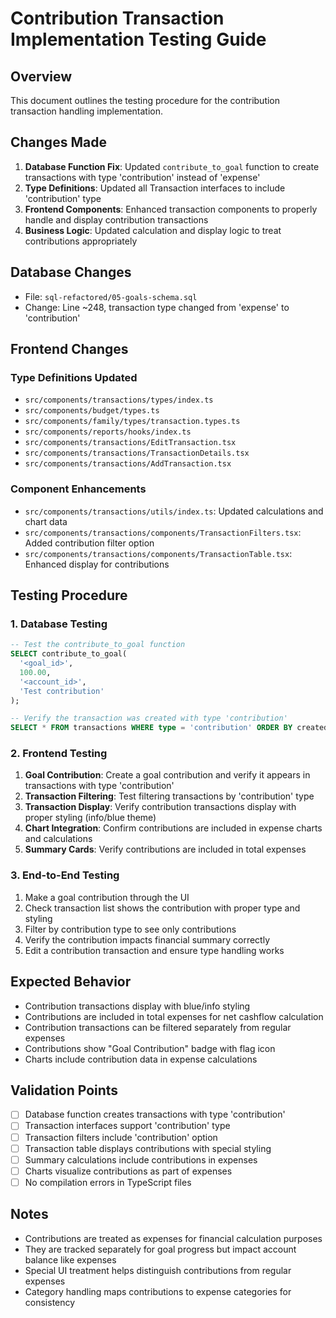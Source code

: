 # Contribution Transaction Implementation Testing Guide

## Overview
This document outlines the testing procedure for the contribution transaction handling implementation.

## Changes Made
1. **Database Function Fix**: Updated `contribute_to_goal` function to create transactions with type 'contribution' instead of 'expense'
2. **Type Definitions**: Updated all Transaction interfaces to include 'contribution' type
3. **Frontend Components**: Enhanced transaction components to properly handle and display contribution transactions
4. **Business Logic**: Updated calculation and display logic to treat contributions appropriately

## Database Changes
- File: `sql-refactored/05-goals-schema.sql`
- Change: Line ~248, transaction type changed from 'expense' to 'contribution'

## Frontend Changes
### Type Definitions Updated
- `src/components/transactions/types/index.ts`
- `src/components/budget/types.ts`
- `src/components/family/types/transaction.types.ts`
- `src/components/reports/hooks/index.ts`
- `src/components/transactions/EditTransaction.tsx`
- `src/components/transactions/TransactionDetails.tsx`
- `src/components/transactions/AddTransaction.tsx`

### Component Enhancements
- `src/components/transactions/utils/index.ts`: Updated calculations and chart data
- `src/components/transactions/components/TransactionFilters.tsx`: Added contribution filter option
- `src/components/transactions/components/TransactionTable.tsx`: Enhanced display for contributions

## Testing Procedure

### 1. Database Testing
```sql
-- Test the contribute_to_goal function
SELECT contribute_to_goal(
  '<goal_id>',
  100.00,
  '<account_id>',
  'Test contribution'
);

-- Verify the transaction was created with type 'contribution'
SELECT * FROM transactions WHERE type = 'contribution' ORDER BY created_at DESC LIMIT 1;
```

### 2. Frontend Testing
1. **Goal Contribution**: Create a goal contribution and verify it appears in transactions with type 'contribution'
2. **Transaction Filtering**: Test filtering transactions by 'contribution' type
3. **Transaction Display**: Verify contribution transactions display with proper styling (info/blue theme)
4. **Chart Integration**: Confirm contributions are included in expense charts and calculations
5. **Summary Cards**: Verify contributions are included in total expenses

### 3. End-to-End Testing
1. Make a goal contribution through the UI
2. Check transaction list shows the contribution with proper type and styling
3. Filter by contribution type to see only contributions
4. Verify the contribution impacts financial summary correctly
5. Edit a contribution transaction and ensure type handling works

## Expected Behavior
- Contribution transactions display with blue/info styling
- Contributions are included in total expenses for net cashflow calculation
- Contribution transactions can be filtered separately from regular expenses
- Contributions show "Goal Contribution" badge with flag icon
- Charts include contribution data in expense calculations

## Validation Points
- [ ] Database function creates transactions with type 'contribution'
- [ ] Transaction interfaces support 'contribution' type
- [ ] Transaction filters include 'contribution' option
- [ ] Transaction table displays contributions with special styling
- [ ] Summary calculations include contributions in expenses
- [ ] Charts visualize contributions as part of expenses
- [ ] No compilation errors in TypeScript files

## Notes
- Contributions are treated as expenses for financial calculation purposes
- They are tracked separately for goal progress but impact account balance like expenses
- Special UI treatment helps distinguish contributions from regular expenses
- Category handling maps contributions to expense categories for consistency